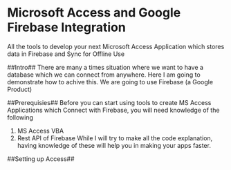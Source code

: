 # Microsoft Access and Google Firebase Integration
All the tools to develop your next Microsoft Access Application which stores data in Firebase and Sync for Offline Use

##Intro##
There are many a times situation where we want to have a database which we can connect from anywhere. Here I am going to demonstrate how to achive this. We are going to use Firebase (a Google Product)

##Prerequisies##
Before you can start using tools to create MS Access Applications which Connect with Firebase, you will need knowledge of the following
1. MS Access VBA
2. Rest API of Firebase 
While I will try to make all the code explanation, having knowledge of these will help you in making your apps faster.

##Setting up Access##
